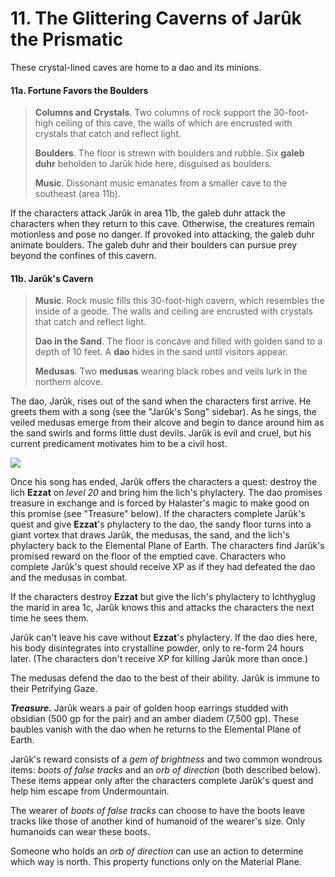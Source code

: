 # 11. The Glittering Caverns of Jarûk the Prismatic

These crystal-lined caves are home to a dao and its minions.

#### 11a. Fortune Favors the Boulders

>**Columns and Crystals**. Two columns of rock support the 30-foot-high ceiling of this cave, the walls of which are encrusted with crystals that catch and reflect light.
>
>**Boulders**. The floor is strewn with boulders and rubble. Six **galeb duhr** beholden to Jarûk hide here, disguised as boulders.
>
>**Music**. Dissonant music emanates from a smaller cave to the southeast (area 11b).
>

If the characters attack Jarûk in area 11b, the galeb duhr attack the characters when they return to this cave. Otherwise, the creatures remain motionless and pose no danger. If provoked into attacking, the galeb duhr animate boulders. The galeb duhr and their boulders can pursue prey beyond the confines of this cavern.

#### 11b. Jarûk's Cavern

>**Music**. Rock music fills this 30-foot-high cavern, which resembles the inside of a geode. The walls and ceiling are encrusted with crystals that catch and reflect light.
>
>**Dao in the Sand**. The floor is concave and filled with golden sand to a depth of 10 feet. A **dao** hides in the sand until visitors appear.
>
>**Medusas**. Two **medusas** wearing black robes and veils lurk in the northern alcove.
>

The dao, Jarûk, rises out of the sand when the characters first arrive. He greets them with a song (see the "Jarûk's Song" sidebar). As he sings, the veiled medusas emerge from their alcove and begin to dance around him as the sand swirls and forms little dust devils. Jarûk is evil and cruel, but his current predicament motivates him to be a civil host.

![](img/adventure/WDMM/064-19-05.webp)

Once his song has ended, Jarûk offers the characters a quest: destroy the lich **Ezzat** on *level 20* and bring him the lich's phylactery. The dao promises treasure in exchange and is forced by Halaster's magic to make good on this promise (see "Treasure" below). If the characters complete Jarûk's quest and give **Ezzat**'s phylactery to the dao, the sandy floor turns into a giant vortex that draws Jarûk, the medusas, the sand, and the lich's phylactery back to the Elemental Plane of Earth. The characters find Jarûk's promised reward on the floor of the emptied cave. Characters who complete Jarûk's quest should receive XP as if they had defeated the dao and the medusas in combat.

If the characters destroy **Ezzat** but give the lich's phylactery to Ichthyglug the marid in area 1c, Jarûk knows this and attacks the characters the next time he sees them.

Jarûk can't leave his cave without **Ezzat**'s phylactery. If the dao dies here, his body disintegrates into crystalline powder, only to re-form 24 hours later. (The characters don't receive XP for killing Jarûk more than once.)

The medusas defend the dao to the best of their ability. Jarûk is immune to their Petrifying Gaze.

***Treasure.*** Jarûk wears a pair of golden hoop earrings studded with obsidian (500 gp for the pair) and an amber diadem (7,500 gp). These baubles vanish with the dao when he returns to the Elemental Plane of Earth.

Jarûk's reward consists of a *gem of brightness* and two common wondrous items: *boots of false tracks* and an *orb of direction* (both described below). These items appear only after the characters complete Jarûk's quest and help him escape from Undermountain.

The wearer of *boots of false tracks* can choose to have the boots leave tracks like those of another kind of humanoid of the wearer's size. Only humanoids can wear these boots.

Someone who holds an *orb of direction* can use an action to determine which way is north. This property functions only on the Material Plane.